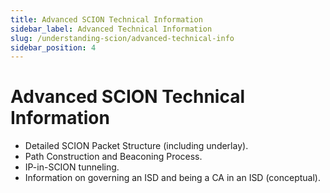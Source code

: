 ```yaml
---
title: Advanced SCION Technical Information
sidebar_label: Advanced Technical Information
slug: /understanding-scion/advanced-technical-info
sidebar_position: 4
---
```

# Advanced SCION Technical Information
- Detailed SCION Packet Structure (including underlay).
- Path Construction and Beaconing Process.
- IP-in-SCION tunneling.
- Information on governing an ISD and being a CA in an ISD (conceptual).

